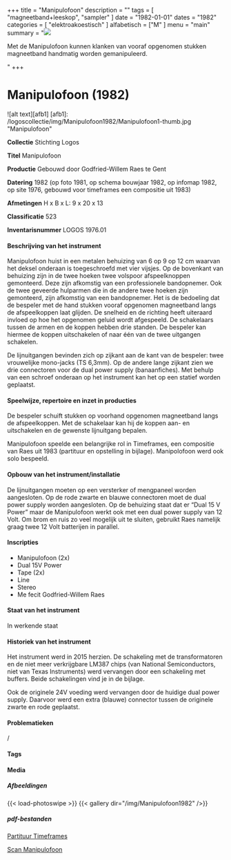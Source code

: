 ﻿+++
title = "Manipulofoon"
description = ""
tags = [
    "magneetband+leeskop",
"sampler"
]
date = "1982-01-01"
dates = "1982"
categories = [
    "elektroakoestisch"
]
alfabetisch = ["M"
]
menu = "main"
summary = "<a href='/logoscollectie/1982/manipulofoon'><img src='/logoscollectie/img/Manipulofoon1982/Manipulofoon1-thumb.jpg'></a><p>Met de Manipulofoon kunnen klanken van vooraf opgenomen stukken magneetband handmatig worden gemanipuleerd.</p>"
+++

# Manipulofoon (1982)

![alt text][afb1]
[afb1]: /logoscollectie/img/Manipulofoon1982/Manipulofoon1-thumb.jpg "Manipulofoon"


**Collectie**
Stichting Logos

**Titel**
Manipulofoon

**Productie**
Gebouwd door Godfried-Willem Raes te Gent

**Datering**
1982 (op foto 1981, op schema bouwjaar 1982, op infomap 1982, op site 1976, gebouwd voor timeframes een compositie uit 1983)

**Afmetingen**
H x B x L: 9 x 20 x 13

**Classificatie**
523

**Inventarisnummer**
LOGOS 1976.01

#### Beschrijving van het instrument
Manipulofoon huist in een metalen behuizing van 6 op 9 op 12 cm waarvan het deksel onderaan is toegeschroefd met vier vijsjes. Op de bovenkant van behuizing zijn in de twee hoeken twee volspoor afspeelknoppen gemonteerd. Deze zijn afkomstig van een professionele bandopnemer. Ook de twee geveerde hulparmen die in de andere twee hoeken zijn gemonteerd, zijn afkomstig van een bandopnemer. Het is de bedoeling dat de bespeler met de hand stukken vooraf opgenomen magneetband langs de afspeelkoppen laat glijden. De snelheid en de richting heeft uiteraard invloed op hoe het opgenomen geluid wordt afgespeeld. De schakelaars tussen de armen en de koppen hebben drie standen. De bespeler kan hiermee de koppen uitschakelen of naar één van de twee uitgangen schakelen.


De lijnuitgangen bevinden zich op zijkant aan de kant van de bespeler:  twee vrouwelijke mono-jacks (TS 6,3mm). Op de andere lange zijkant zien we drie connectoren voor de dual power supply (banaanfiches). Met behulp van een schroef onderaan op het instrument kan het op een statief worden geplaatst.       


#### Speelwijze, repertoire en inzet in producties
De bespeler schuift stukken op voorhand opgenomen magneetband langs de afspeelkoppen. Met de schakelaar kan hij de koppen aan- en uitschakelen en de gewenste lijnuitgang bepalen.


Manipulofoon speelde een belangrijke rol in Timeframes, een compositie van Raes uit 1983 (partituur en opstelling in bijlage). Manipolofoon werd ook solo bespeeld.  


#### Opbouw van het instrument/installatie
De lijnuitgangen moeten op een versterker of mengpaneel worden aangesloten. Op de rode zwarte en blauwe connectoren moet de dual power supply worden aangesloten. Op de behuizing staat dat er “Dual 15 V Power” maar de Manipulofoon werkt ook met een dual power supply van 12 Volt. Om brom en ruis zo veel mogelijk uit te sluiten, gebruikt Raes namelijk graag twee 12 Volt batterijen in parallel.

#### Inscripties
- Manipulofoon (2x)
- Dual 15V Power
- Tape (2x)
- Line 
- Stereo
- Me fecit Godfried-Willem Raes

#### Staat van het instrument
In werkende staat

#### Historiek van het instrument
Het instrument werd in 2015 herzien. De schakeling met de transformatoren en de niet meer verkrijgbare LM387 chips (van National Semiconductors, niet van Texas Instruments) werd vervangen door een schakeling met buffers. Beide schakelingen vind je in de bijlage. 

Ook de originele 24V voeding werd vervangen door de huidige dual power supply. Daarvoor werd een extra (blauwe) connector tussen de originele zwarte en rode geplaatst. 


#### Problematieken
/

#### Tags


#### Media
##### Afbeeldingen
{{< load-photoswipe >}}
{{< gallery dir="/img/Manipulofoon1982" />}}

##### pdf-bestanden
[Partituur Timeframes](/logoscollectie/pdf/Manipulofoon1982/Partituur%20timeframes.pdf)

[Scan Manipulofoon](/logoscollectie/pdf/Manipulofoon1982/Scan%20manipulofoon.pdf)
